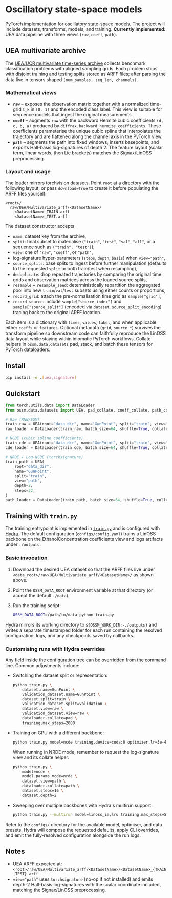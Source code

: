 # Oscillatory state-space models

PyTorch implementation for oscillatory state-space models. The project will include datasets, transforms, models, and training.
**Currently implemented:** UEA data pipeline with three views (`raw`, `coeff`, `path`).

## UEA multivariate archive

The [UEA/UCR multivariate time-series archive](https://timeseriesclassification.com)
collects benchmark classification problems with aligned sampling grids. Each
problem ships with disjoint training and testing splits stored as ARFF files;
after parsing the data live in tensors shaped `(num_samples, seq_len, channels)`.

### Mathematical views

* **`raw`** – exposes the observation matrix together with a normalized
time-grid `t_k` in `[0, 1]` and the encoded class label. This view is suitable
for sequence models that ingest the original measurements.
* **`coeff`** – augments `raw` with the backward Hermite cubic coefficients
`(d, c, b, a)` produced by `diffrax.backward_hermite_coefficients`. These
coefficients parameterise the unique cubic spline that interpolates the
trajectory and are flattened along the channel axis in the PyTorch view.
* **`path`** – segments the path into fixed windows, inserts basepoints, and
exports Hall-basis log-signatures of depth 2. The feature layout (scalar term,
linear words, then Lie brackets) matches the Signax/LinOSS preprocessing.

### Layout and usage

The loader mirrors torchvision datasets. Point `root` at a directory with the
following layout, or pass `download=True` to create it before populating the
ARFF files yourself:

```
<root>/
  raw/UEA/Multivariate_arff/<DatasetName>/
    <DatasetName>_TRAIN.arff
    <DatasetName>_TEST.arff
```

The dataset constructor accepts

* `name`: dataset key from the archive,
* `split`: final subset to materialise (`"train"`, `"test"`, `"val"`, `"all"`, or a
  sequence such as `("train", "test")`),
* `view`: one of `"raw"`, `"coeff"`, or `"path"`,
* log-signature hyper-parameters (`steps`, `depth`, `basis`) when `view="path"`,
* `source_splits`: base splits to ingest before further manipulation (defaults to
  the requested `split` or both train/test when resampling),
* `deduplicate`: drop repeated trajectories by comparing the original time grids
  and observation matrices across the loaded source splits,
* `resample` + `resample_seed`: deterministically repartition the aggregated pool
  into new `train`/`val`/`test` subsets using either counts or proportions,
* `record_grid`: attach the pre-normalisation time grid as `sample["grid"]`,
* `record_source`: include `sample["source_index"]` and `sample["source_split"]`
  (encoded via `dataset.source_split_encoding`) tracing back to the original
  ARFF location.

Each item is a dictionary with `times`, `values`, `label`, and when applicable
either `coeffs` or `features`. Optional metadata (`grid`, `source_*`) survives the
transform pipeline so downstream code can faithfully reproduce the LinOSS data
layout while staying within idiomatic PyTorch workflows. Collate helpers in
`ossm.data.datasets` pad, stack, and batch these tensors for PyTorch dataloaders.

## Install

```bash
pip install -e .[uea,signature]
```

## Quickstart

```python
from torch.utils.data import DataLoader
from ossm.data.datasets import UEA, pad_collate, coeff_collate, path_collate

# Raw (RNN/SSM)
train_raw = UEA(root="data_dir", name="GunPoint", split="train", view="raw")
raw_loader = DataLoader(train_raw, batch_size=64, shuffle=True, collate_fn=pad_collate)

# NCDE (cubic spline coefficients)
train_cde = UEA(root="data_dir", name="GunPoint", split="train", view="coeff")
cde_loader = DataLoader(train_cde, batch_size=64, shuffle=True, collate_fn=coeff_collate)

# NRDE / Log-NCDE (torchsignature)
train_path = UEA(
    root="data_dir",
    name="GunPoint",
    split="train",
    view="path",
    depth=2,
    steps=32,
)
path_loader = DataLoader(train_path, batch_size=64, shuffle=True, collate_fn=path_collate)
```

## Training with `train.py`

The training entrypoint is implemented in [`train.py`](./train.py) and is configured
with [Hydra](https://hydra.cc). The default configuration (`configs/config.yaml`)
trains a LinOSS backbone on the EthanolConcentration coefficients view and logs
artifacts under `./outputs`.

### Basic invocation

1. Download the desired UEA dataset so that the ARFF files live under
   `<data_root>/raw/UEA/Multivariate_arff/<DatasetName>/` as shown above.
2. Point the `OSSM_DATA_ROOT` environment variable at that directory (or accept
   the default `./data`).
3. Run the training script:

   ```bash
   OSSM_DATA_ROOT=/path/to/data python train.py
   ```

Hydra mirrors its working directory to `${OSSM_WORK_DIR:-./outputs}` and writes a
separate timestamped folder for each run containing the resolved configuration,
logs, and any checkpoints saved by callbacks.

### Customising runs with Hydra overrides

Any field inside the configuration tree can be overridden from the command line.
Common adjustments include:

* Switching the dataset split or representation:

  ```bash
  python train.py \
      dataset.name=GunPoint \
      validation_dataset.name=GunPoint \
      dataset.split=train \
      validation_dataset.split=validation \
      dataset.view=raw \
      validation_dataset.view=raw \
      dataloader.collate=pad \
      training.max_steps=2000
  ```

* Training on GPU with a different backbone:

  ```bash
  python train.py model=ncde training.device=cuda:0 optimizer.lr=3e-4
  ```

  When running in NRDE mode, remember to request the log-signature view and its
  collate helper:

  ```bash
  python train.py \
      model=ncde \
      model.params.mode=nrde \
      dataset.view=path \
      dataloader.collate=path \
      dataset.steps=16 \
      dataset.depth=2
  ```

* Sweeping over multiple backbones with Hydra's multirun support:

  ```bash
  python train.py --multirun model=linoss_im,lru training.max_steps=5000
  ```

Refer to the `configs/` directory for the available model, optimiser, and data
presets. Hydra will compose the requested defaults, apply CLI overrides, and
emit the fully-resolved configuration alongside the run logs.

## Notes

* UEA ARFF expected at: `<root>/raw/UEA/Multivariate_arff/<DatasetName>/<DatasetName>_{TRAIN|TEST}.arff`
* `view="path"` uses `torchsignature` (no-op if not installed) and emits depth-2 Hall-basis log-signatures with the scalar coordinate included, matching the Signax/LinOSS preprocessing.
